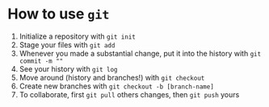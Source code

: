 # How to use `git`
1. Initialize a repository with `git init`
2. Stage your files with `git add`
3. Whenever you made a substantial change, put it into the history with `git commit -m ""`
4. See your history with `git log`
5. Move around (history and branches!) with `git checkout`
6. Create new branches with `git checkout -b [branch-name]`
7. To collaborate, first `git pull` others changes, then `git push` yours
